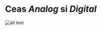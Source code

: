 
# Ceas  *Analog*  si *Digital* 
![alt text](https://github.com/seerbann/proiectCeas/blob/main/examples/1.png?raw=true)

